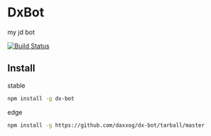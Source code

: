 # DxBot

  my jd bot

  [![Build Status][travis-image]][travis-url]

Install
-------
stable
```bash
npm install -g dx-bot
```
edge
```bash
npm install -g https://github.com/daxxog/dx-bot/tarball/master
```

[travis-image]: https://img.shields.io/travis/daxxog/dx-bot.png?branch=master
[travis-url]: https://travis-ci.org/daxxog/dx-bot